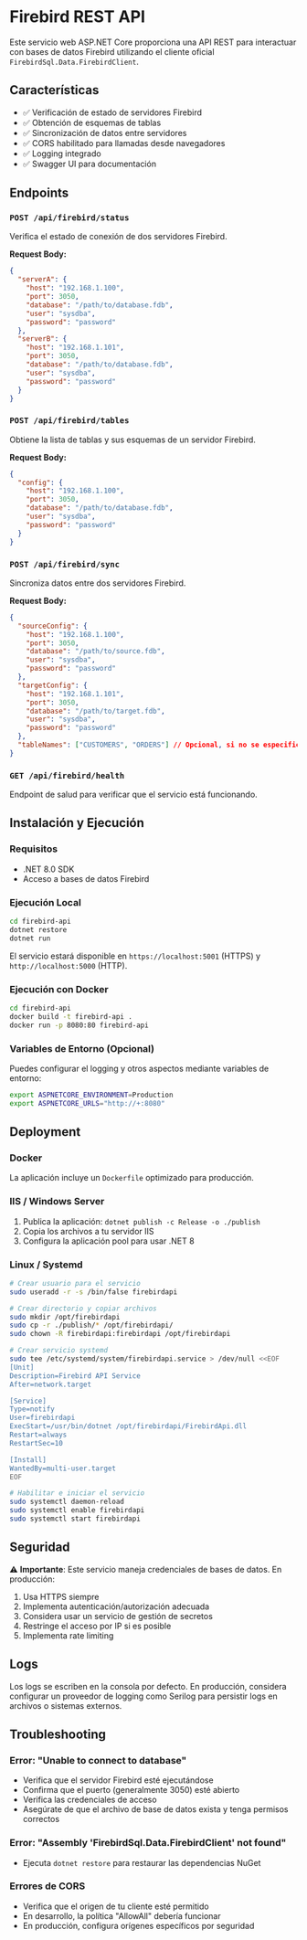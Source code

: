 # Firebird REST API

Este servicio web ASP.NET Core proporciona una API REST para interactuar con bases de datos Firebird utilizando el cliente oficial `FirebirdSql.Data.FirebirdClient`.

## Características

- ✅ Verificación de estado de servidores Firebird
- ✅ Obtención de esquemas de tablas
- ✅ Sincronización de datos entre servidores
- ✅ CORS habilitado para llamadas desde navegadores
- ✅ Logging integrado
- ✅ Swagger UI para documentación

## Endpoints

### `POST /api/firebird/status`
Verifica el estado de conexión de dos servidores Firebird.

**Request Body:**
```json
{
  "serverA": {
    "host": "192.168.1.100",
    "port": 3050,
    "database": "/path/to/database.fdb",
    "user": "sysdba",
    "password": "password"
  },
  "serverB": {
    "host": "192.168.1.101",
    "port": 3050,
    "database": "/path/to/database.fdb",
    "user": "sysdba",
    "password": "password"
  }
}
```

### `POST /api/firebird/tables`
Obtiene la lista de tablas y sus esquemas de un servidor Firebird.

**Request Body:**
```json
{
  "config": {
    "host": "192.168.1.100",
    "port": 3050,
    "database": "/path/to/database.fdb",
    "user": "sysdba",
    "password": "password"
  }
}
```

### `POST /api/firebird/sync`
Sincroniza datos entre dos servidores Firebird.

**Request Body:**
```json
{
  "sourceConfig": {
    "host": "192.168.1.100",
    "port": 3050,
    "database": "/path/to/source.fdb",
    "user": "sysdba",
    "password": "password"
  },
  "targetConfig": {
    "host": "192.168.1.101",
    "port": 3050,
    "database": "/path/to/target.fdb",
    "user": "sysdba",
    "password": "password"
  },
  "tableNames": ["CUSTOMERS", "ORDERS"] // Opcional, si no se especifica sincroniza todas las tablas
}
```

### `GET /api/firebird/health`
Endpoint de salud para verificar que el servicio está funcionando.

## Instalación y Ejecución

### Requisitos
- .NET 8.0 SDK
- Acceso a bases de datos Firebird

### Ejecución Local
```bash
cd firebird-api
dotnet restore
dotnet run
```

El servicio estará disponible en `https://localhost:5001` (HTTPS) y `http://localhost:5000` (HTTP).

### Ejecución con Docker
```bash
cd firebird-api
docker build -t firebird-api .
docker run -p 8080:80 firebird-api
```

### Variables de Entorno (Opcional)
Puedes configurar el logging y otros aspectos mediante variables de entorno:

```bash
export ASPNETCORE_ENVIRONMENT=Production
export ASPNETCORE_URLS="http://+:8080"
```

## Deployment

### Docker
La aplicación incluye un `Dockerfile` optimizado para producción.

### IIS / Windows Server
1. Publica la aplicación: `dotnet publish -c Release -o ./publish`
2. Copia los archivos a tu servidor IIS
3. Configura la aplicación pool para usar .NET 8

### Linux / Systemd
```bash
# Crear usuario para el servicio
sudo useradd -r -s /bin/false firebirdapi

# Crear directorio y copiar archivos
sudo mkdir /opt/firebirdapi
sudo cp -r ./publish/* /opt/firebirdapi/
sudo chown -R firebirdapi:firebirdapi /opt/firebirdapi

# Crear servicio systemd
sudo tee /etc/systemd/system/firebirdapi.service > /dev/null <<EOF
[Unit]
Description=Firebird API Service
After=network.target

[Service]
Type=notify
User=firebirdapi
ExecStart=/usr/bin/dotnet /opt/firebirdapi/FirebirdApi.dll
Restart=always
RestartSec=10

[Install]
WantedBy=multi-user.target
EOF

# Habilitar e iniciar el servicio
sudo systemctl daemon-reload
sudo systemctl enable firebirdapi
sudo systemctl start firebirdapi
```

## Seguridad

⚠️ **Importante**: Este servicio maneja credenciales de bases de datos. En producción:

1. Usa HTTPS siempre
2. Implementa autenticación/autorización adecuada
3. Considera usar un servicio de gestión de secretos
4. Restringe el acceso por IP si es posible
5. Implementa rate limiting

## Logs

Los logs se escriben en la consola por defecto. En producción, considera configurar un proveedor de logging como Serilog para persistir logs en archivos o sistemas externos.

## Troubleshooting

### Error: "Unable to connect to database"
- Verifica que el servidor Firebird esté ejecutándose
- Confirma que el puerto (generalmente 3050) esté abierto
- Verifica las credenciales de acceso
- Asegúrate de que el archivo de base de datos exista y tenga permisos correctos

### Error: "Assembly 'FirebirdSql.Data.FirebirdClient' not found"
- Ejecuta `dotnet restore` para restaurar las dependencias NuGet

### Errores de CORS
- Verifica que el origen de tu cliente esté permitido
- En desarrollo, la política "AllowAll" debería funcionar
- En producción, configura orígenes específicos por seguridad